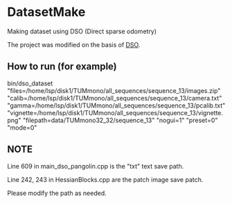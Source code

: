 # DatasetMake
Making dataset using DSO (Direct sparse odometry)

The project was modified on the basis of [DSO](https://github.com/JakobEngel/dso).

## How to run (for example)

bin/dso_dataset 
"files=/home/lsp/disk1/TUMmono/all_sequences/sequence_13/images.zip" "calib=/home/lsp/disk1/TUMmono/all_sequences/sequence_13/camera.txt" "gamma=/home/lsp/disk1/TUMmono/all_sequences/sequence_13/pcalib.txt" "vignette=/home/lsp/disk1/TUMmono/all_sequences/sequence_13/vignette.png" "filepath=data/TUMmono32_32/sequence_13" "nogui=1" "preset=0" "mode=0"

## NOTE

Line 609 in main_dso_pangolin.cpp is the "txt" text save path.

Line 242, 243 in HessianBlocks.cpp are the patch image save patch.

Please modify the path as needed.
